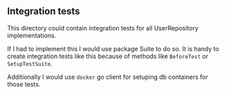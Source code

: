 ## Integration tests

This directory could contain integration tests for all UserRepository implementations.

If I had to implement this I would use package Suite to do so. It is handy to create
integration tests like this because of methods like `BeforeTest` or `SetupTestSuite`.

Additionally I would use `docker` go client for setuping db containers for those tests.